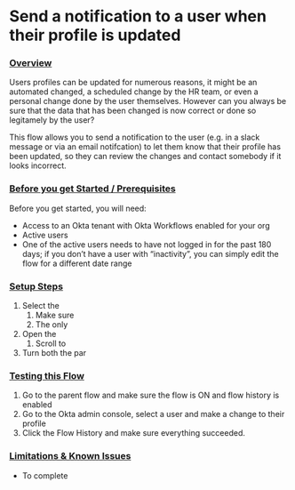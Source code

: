 # Send a notification to a user when their profile is updated

### <span style="text-decoration:underline;">Overview</span>
Users profiles can be updated for numerous reasons, it might be an automated changed, a scheduled change by the HR team, or even a personal change done by the user themselves. However can you always be sure that the data that has been changed is now correct or done so legitamely by the user?

This flow allows you to send a notification to the user (e.g. in a slack message or via an email notifcation) to let them know that their profile has been updated, so they can review the changes and contact somebody if it looks incorrect.

### <span style="text-decoration:underline;">Before you get Started / Prerequisites</span>
Before you get started, you will need:

*   Access to an Okta tenant with Okta Workflows enabled for your org 
*   Active users
*   One of the active users needs to have not logged in for the past 180 days; if you don’t have a user with “inactivity”, you can simply edit the flow for a different date range


### <span style="text-decoration:underline;">Setup Steps</span>



1. Select the
    1. Make sure
    2. The only 
2. Open the 
    1. Scroll to
3. Turn both the par


### <span style="text-decoration:underline;">Testing this Flow</span>



1. Go to the parent flow and make sure the flow is ON and flow history is enabled
2. Go to the Okta admin console, select a user and make a change to their profile
3. Click the Flow History and make sure everything succeeded.


### <span style="text-decoration:underline;">Limitations & Known Issues</span>



*   To complete
